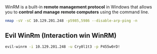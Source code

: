 WinRM is a built-in **remote management protocol** in Windows that allows you to **control and manage remote computers** using the command line.

```sh
nmap -sV -sC 10.129.201.248 -p5985,5986 --disable-arp-ping -n
```


## Evil WinRm (Interaction win WinRM)

```sh
evil-winrm -i 10.129.201.248 -u Cry0l1t3 -p P455w0rD!
```

